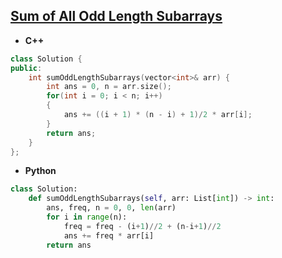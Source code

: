 ## [Sum of All Odd Length Subarrays](https://leetcode.com/problems/sum-of-all-odd-length-subarrays/)

* **C++**
```cpp
class Solution {
public:
    int sumOddLengthSubarrays(vector<int>& arr) {
        int ans = 0, n = arr.size();
        for(int i = 0; i < n; i++)
        {
            ans += ((i + 1) * (n - i) + 1)/2 * arr[i];
        }
        return ans;
    }
};
```

* **Python**
```py
class Solution:
    def sumOddLengthSubarrays(self, arr: List[int]) -> int:
        ans, freq, n = 0, 0, len(arr)
        for i in range(n):
            freq = freq - (i+1)//2 + (n-i+1)//2
            ans += freq * arr[i]
        return ans
```
